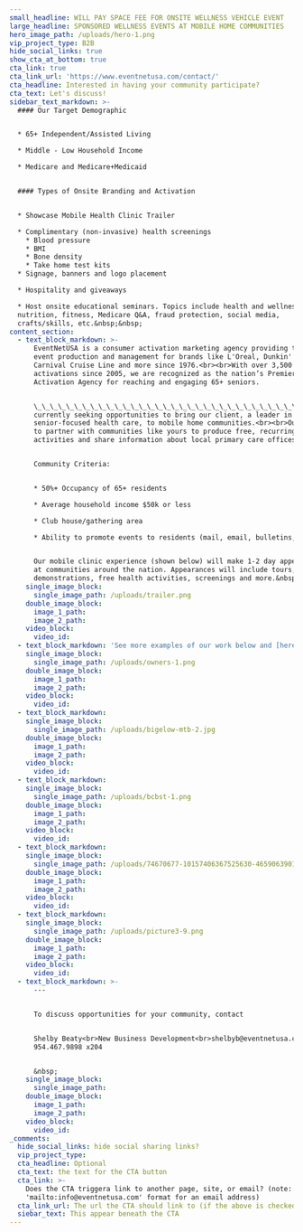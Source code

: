 ```yaml
---
small_headline: WILL PAY SPACE FEE FOR ONSITE WELLNESS VEHICLE EVENT
large_headline: SPONSORED WELLNESS EVENTS AT MOBILE HOME COMMUNITIES
hero_image_path: /uploads/hero-1.png
vip_project_type: B2B
hide_social_links: true
show_cta_at_bottom: true
cta_link: true
cta_link_url: 'https://www.eventnetusa.com/contact/'
cta_headline: Interested in having your community participate?
cta_text: Let's discuss!
sidebar_text_markdown: >-
  #### Our Target Demographic


  * 65+ Independent/Assisted Living

  * Middle - Low Household Income

  * Medicare and Medicare+Medicaid


  #### Types of Onsite Branding and Activation


  * Showcase Mobile Health Clinic Trailer

  * Complimentary (non-invasive) health screenings
    * Blood pressure
    * BMI
    * Bone density
    * Take home test kits
  * Signage, banners and logo placement

  * Hospitality and giveaways

  * Host onsite educational seminars. Topics include health and wellness,
  nutrition, fitness, Medicare Q&A, fraud protection, social media,
  crafts/skills, etc.&nbsp;&nbsp;
content_section:
  - text_block_markdown: >-
      EventNetUSA is a consumer activation marketing agency providing turnkey
      event production and management for brands like L'Oreal, Dunkin' Donuts,
      Carnival Cruise Line and more since 1976.<br><br>With over 3,500 Medicare
      activations since 2005, we are recognized as the nation’s Premier
      Activation Agency for reaching and engaging 65+ seniors.


      \_\_\_\_\_\_\_\_\_\_\_\_\_\_\_\_\_\_\_\_\_\_\_\_\_\_\_\_\_\_\_\_\_\_\_\_\_\_\_\_\_\_\_\_\_\_\_\_\_\_\_\_\_\_\_\_\_\_\_\_\_\_\_\_\_\_\_\_\_\_\_\_\_\_\_\_\_\_\_\_\_\_\_<br><br>**We're
      currently seeking opportunities to bring our client, a leader in
      senior-focused health care, to mobile home communities.<br><br>Our goal is
      to partner with communities like yours to produce free, recurring social
      activities and share information about local primary care offices.&nbsp;**


      Community Criteria:


      * 50%+ Occupancy of 65+ residents

      * Average household income $50k or less

      * Club house/gathering area

      * Ability to promote events to residents (mail, email, bulletins, etc.)


      Our mobile clinic experience (shown below) will make 1-2 day appearances
      at communities around the nation. Appearances will include tours,
      demonstrations, free health activities, screenings and more.&nbsp;
    single_image_block:
      single_image_path: /uploads/trailer.png
    double_image_block:
      image_1_path:
      image_2_path:
    video_block:
      video_id:
  - text_block_markdown: 'See more examples of our work below and [here](/work/).'
    single_image_block:
      single_image_path: /uploads/owners-1.png
    double_image_block:
      image_1_path:
      image_2_path:
    video_block:
      video_id:
  - text_block_markdown:
    single_image_block:
      single_image_path: /uploads/bigelow-mtb-2.jpg
    double_image_block:
      image_1_path:
      image_2_path:
    video_block:
      video_id:
  - text_block_markdown:
    single_image_block:
      single_image_path: /uploads/bcbst-1.png
    double_image_block:
      image_1_path:
      image_2_path:
    video_block:
      video_id:
  - text_block_markdown:
    single_image_block:
      single_image_path: /uploads/74670677-10157406367525630-4659063901453811712-o-2.jpg
    double_image_block:
      image_1_path:
      image_2_path:
    video_block:
      video_id:
  - text_block_markdown:
    single_image_block:
      single_image_path: /uploads/picture3-9.png
    double_image_block:
      image_1_path:
      image_2_path:
    video_block:
      video_id:
  - text_block_markdown: >-
      ---


      To discuss opportunities for your community, contact


      Shelby Beaty<br>New Business Development<br>shelbyb@eventnetusa.com<br>(O)
      954.467.9898 x204


      &nbsp;
    single_image_block:
      single_image_path:
    double_image_block:
      image_1_path:
      image_2_path:
    video_block:
      video_id:
_comments:
  hide_social_links: hide social sharing links?
  vip_project_type:
  cta_headline: Optional
  cta_text: the text for the CTA button
  cta_link: >-
    Does the CTA triggera link to another page, site, or email? (note: use
    'mailto:info@eventnetusa.com' format for an email address)
  cta_link_url: The url the CTA should link to (if the above is checked)
  siebar_text: This appear beneath the CTA
---
```

